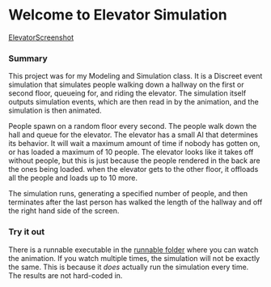 # Welcome to Elevator Simulation

[ElevatorScreenshot](/ElevatorScreen.PNG/)

### Summary

This project was for my Modeling and Simulation class. It is a Discreet event simulation that simulates people walking down a hallway on the first or second floor, queueing for, and riding the elevator. The simulation itself outputs simulation events, which are then read in by the animation, and the simulation is then animated.

People spawn on a random floor every second. The people walk down the hall and queue for the elevator. The elevator has a small AI that determines its behavior. It will wait a maximum amount of time if nobody has gotten on, or has loaded a maximum of 10 people. The elevator looks like it takes off without people, but this is just because the people rendered in the back are the ones being loaded. when the elevator gets to the other floor, it offloads all the people and loads up to 10 more.

The simulation runs, generating a specified number of people, and then terminates after the last person has walked the length of the hallway and off the right hand side of the screen.

### Try it out

There is a runnable executable in the [runnable folder](https://github.com/AidanFairman/ElevatorSim/Runnable/) where you can watch the animation. If you watch multiple times, the simulation will not be exactly the same. This is because it _does_ actually run the simulation every time. The results are not hard-coded in.
